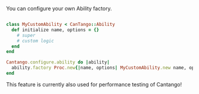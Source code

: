 You can configure your own Ability factory.

```ruby

class MyCustomAbility < CanTango::Ability
  def initialize name, options = {}
    # super
    # custom logic
  end
end

Cantango.configure.ability do |ability|
  ability.factory Proc.new{|name, options| MyCustomAbility.new name, options }
end
```

This feature is currently also used for performance testing of Cantango!

